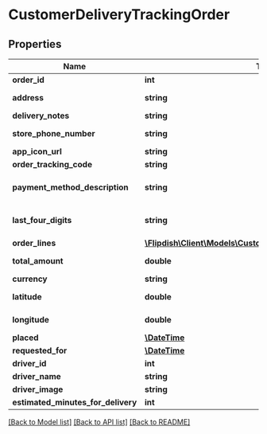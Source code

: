 # CustomerDeliveryTrackingOrder

## Properties
Name | Type | Description | Notes
------------ | ------------- | ------------- | -------------
**order_id** | **int** | Order Id | [optional] 
**address** | **string** | Pretified address string in country format | [optional] 
**delivery_notes** | **string** | Delivery Notes | [optional] 
**store_phone_number** | **string** | Phone number of the store | [optional] 
**app_icon_url** | **string** | App Icon of the store | [optional] 
**order_tracking_code** | **string** | Order Tracking Code | [optional] 
**payment_method_description** | **string** | Payment method description i.e Cash/Card/iDeal/Paypal | [optional] 
**last_four_digits** | **string** | Last 4 digits of the card if applicable otherwise null | [optional] 
**order_lines** | [**\Flipdish\\Client\Models\CustomerDeliveryTrackingOrderLine[]**](CustomerDeliveryTrackingOrderLine.md) | Order lines of the order | [optional] 
**total_amount** | **double** | Total amount for the order including tax | [optional] 
**currency** | **string** | Currency | [optional] 
**latitude** | **double** | Customer Location Latitude | [optional] 
**longitude** | **double** | Customer Location Longitude | [optional] 
**placed** | [**\DateTime**](\DateTime.md) | Order placed time | [optional] 
**requested_for** | [**\DateTime**](\DateTime.md) | Order requested for | [optional] 
**driver_id** | **int** | Driver Id | [optional] 
**driver_name** | **string** | Driver Name | [optional] 
**driver_image** | **string** | Driver Image | [optional] 
**estimated_minutes_for_delivery** | **int** |  | [optional] 

[[Back to Model list]](../README.md#documentation-for-models) [[Back to API list]](../README.md#documentation-for-api-endpoints) [[Back to README]](../README.md)



